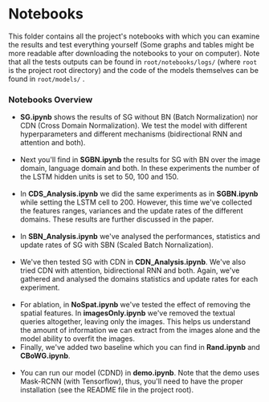 # Notebooks

This folder contains all the project's notebooks with which you can examine the results and test everything yourself (Some graphs and tables might be more readable after downloading the notebooks to your on computer). Note that all the tests outputs can be found in ```root/notebooks/logs/``` (where ```root``` is the project root directory) and the code of the models themselves can be found in ```root/models/``` .

### Notebooks Overview

<ul>
<li> <b>SG.ipynb</b> shows the results of SG without BN (Batch Normalization) nor CDN (Cross Domain Normalization). We test the model with different hyperparameters and different mechanisms (bidirectional RNN and attention and both). </li><br>
  
<li> Next you'll find in <b>SGBN.ipynb</b> the results for SG with BN over the image domain, language domain and both. In these experiments the number of the LSTM hidden units is set to 50, 100 and 150.</li><br>  
 
<li> In <b>CDS_Analysis.ipynb</b> we did the same experiments as in  <b>SGBN.ipynb</b> while setting the LSTM cell to 200. However, this time we've collected the features ranges, variances and the update rates of the different domains. These results are further discussed in the paper.</li><br>

<li> In <b>SBN_Analysis.ipynb</b> we've analysed the performances, statistics and update rates of SG with SBN (Scaled Batch Nornalization). </li><br>
  
<li> We've then tested SG with CDN in <b>CDN_Analysis.ipynb</b>. We've also tried CDN with attention, bidirectional RNN and both. Again, we've gathered and analysed the domains statistics and update rates for each experiment.</li><br>

<li> For ablation, in <b>NoSpat.ipynb</b> we've tested the effect of removing the spatial features. In <b>imagesOnly.ipynb</b> we've removed the textual queries altogether, leaving only the images. This helps us understand the amount of information we can extract from the images alone and the model ability to overfit the images.</il><br>

<li>Finally, we've added two baseline which you can find in <b>Rand.ipynb</b> and <b>CBoWG.ipynb</b>.</li><br>

<li>You can run our model (CDND) in <b>demo.ipynb</b>. Note that the demo uses Mask-RCNN (with Tensorflow), thus, you'll need to have the proper installation (see the README file in the project root).</li>
</ul>

